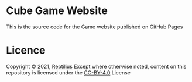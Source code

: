 # Cube Game Website

This is the source code for the Game website published on GitHub Pages 

# Licence
Copyright © 2021, [Reptilius](https://github.com/reptilius)
Except where otherwise noted, content on this repository is licensed under the [CC-BY-4.0](LICENSE.MD) License 
